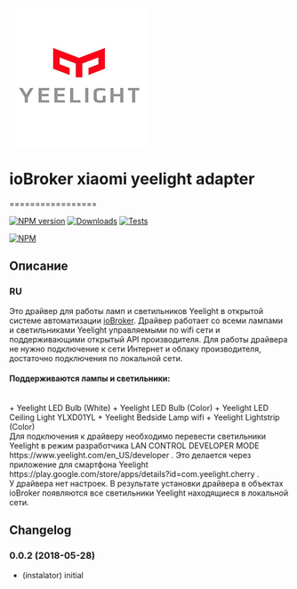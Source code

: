 ![Logo](admin/yeelight.png)
# ioBroker xiaomi yeelight adapter
=================

[![NPM version](http://img.shields.io/npm/v/iobroker.yeelight.svg)](https://www.npmjs.com/package/iobroker.yeelight)
[![Downloads](https://img.shields.io/npm/dm/iobroker.yeelight.svg)](https://www.npmjs.com/package/iobroker.yeelight)
[![Tests](http://img.shields.io/travis/instalator/ioBroker.yeelight/master.svg)](https://travis-ci.org/instalator/ioBroker.yeelight)

[![NPM](https://nodei.co/npm/iobroker.yeelight.png?downloads=true)](https://nodei.co/npm/iobroker.yeelight/)

## Описание
### RU<br/>
Это драйвер для работы ламп и светильников Yeelight в открытой системе автоматизации [ioBroker](https://github.com/ioBroker/ioBroker). 
Драйвер работает со всеми лампами и светильниками Yeelight управляемыми по wifi сети и поддерживающими открытый API производителя.
Для работы драйвера не нужно подключение к сети Интернет и облаку производителя, достаточно подключения по локальной сети.<br/>

#### Поддерживаются лампы и светильники:<br/>
<br/>
+ Yeelight LED Bulb (White) 
+ Yeelight LED Bulb (Color)
+ Yeelight LED Ceiling Light YLXD01YL
+ Yeelight Bedside Lamp wifi
+ Yeelight Lightstrip (Color)
<br/>
Для подключения к драйверу необходимо перевести светильники Yeelight в режим разработчика   LAN CONTROL DEVELOPER MODE https://www.yeelight.com/en_US/developer . Это делается через приложение для смартфона  Yeelight https://play.google.com/store/apps/details?id=com.yeelight.cherry .<br/>
У драйвера нет настроек. В результате установки драйвера в объектах ioBroker появляются все светильники Yeelight находящиеся в локальной сети.<br/>

## Changelog

### 0.0.2 (2018-05-28)
* (instalator) initial

